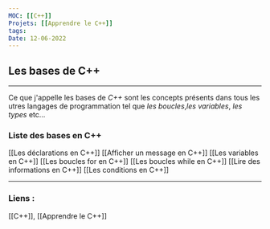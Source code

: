 ```yaml
---
MOC: [[C++]]
Projets: [[Apprendre le C++]]
tags:
Date: 12-06-2022
---
```


## Les bases de C++

---

Ce que j'appelle les bases de *C++* sont les concepts présents dans tous les utres langages de programmation tel que *les boucles*,*les variables*, *les types* etc...

### Liste des bases en C++

[[Les déclarations en C++]]
[[Afficher un message en C++]]
[[Les variables en C++]]
[[Les boucles for en C++]]
[[Les boucles while en C++]]
[[Lire des informations en C++]]
[[Les conditions en C++]]


---
### Liens :

[[C++]], [[Apprendre le C++]]